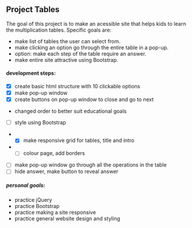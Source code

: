 ## Project Tables

The goal of this project is to make an acessible site that helps kids to learn the multiplication tables. Specific goals are:
* make list of tables the user can select from.
* make clicking an option go through the entire table in a pop-up.
* option: make each step of the table require an answer.
* make entire site attractive using Bootstrap.

#### development steps:
* [x] create basic html structure with 10 clickable options
* [x] make pop-up window
* [x] create buttons on pop-up window to close and go to next
- changed order to better suit educational goals
* [ ] style using Bootstrap
* * [x] make responsive grid for tables, title and intro
* * [ ] colour page, add borders
* [ ] make pop-up window go through all the operations in the table
* [ ] hide answer, make button to reveal answer

##### personal goals:
* practice jQuery
* practice Bootstrap
* practice making a site responsive
* practice general website design and styling 
